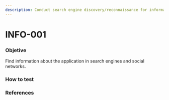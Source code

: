 ```yaml
---
description: Conduct search engine discovery/reconnaissance for information leakage
---
```


# INFO-001

### Objetive

Find information about the application in search engines and social networks.

### How to test



### 



### References

